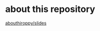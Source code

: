 <!-- background: title -->

# about this repository
[abouthiroppy/slides](https://github.com/abouthiroppy/slides)
